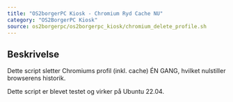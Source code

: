 ```yaml
---
title: "OS2borgerPC Kiosk - Chromium Ryd Cache NU"
category: "OS2BorgerPC Kiosk"
source: os2borgerpc/os2borgerpc_kiosk/chromium_delete_profile.sh
---
```


## Beskrivelse
Dette script sletter Chromiums profil (inkl. cache) ÉN GANG, hvilket nulstiller browserens historik.

Dette script er blevet testet og virker på Ubuntu 22.04.